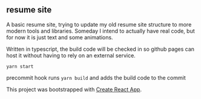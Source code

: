 ## resume site

A basic resume site, trying to update my old resume site structure to more modern tools and libraries. Someday I intend to actually have real code, but for now it is just text and some animations.

Written in typescript, the build code will be checked in so github pages can host it without having to rely on an external service.

`yarn start`

precommit hook runs `yarn build` and adds the build code to the commit

This project was bootstrapped with [Create React App](https://github.com/facebook/create-react-app).
